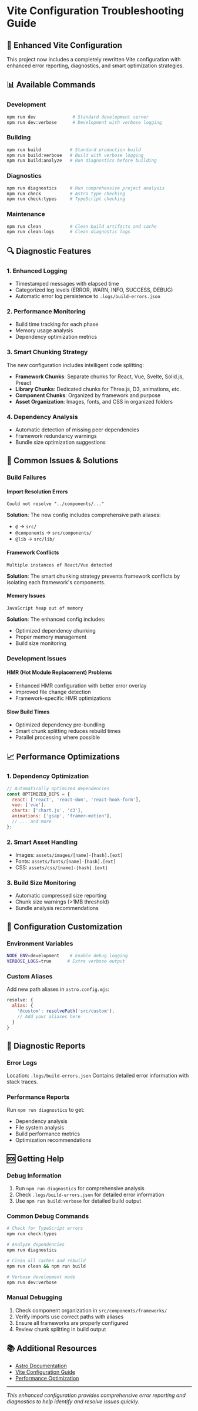 # Vite Configuration Troubleshooting Guide

## 🔧 Enhanced Vite Configuration

This project now includes a completely rewritten Vite configuration with enhanced error reporting, diagnostics, and smart optimization strategies.

## 📊 Available Commands

### Development
```bash
npm run dev              # Standard development server
npm run dev:verbose      # Development with verbose logging
```

### Building
```bash
npm run build           # Standard production build
npm run build:verbose   # Build with verbose logging
npm run build:analyze   # Run diagnostics before building
```

### Diagnostics
```bash
npm run diagnostics     # Run comprehensive project analysis
npm run check           # Astro type checking
npm run check:types     # TypeScript checking
```

### Maintenance
```bash
npm run clean           # Clean build artifacts and cache
npm run clean:logs      # Clean diagnostic logs
```

## 🔍 Diagnostic Features

### 1. Enhanced Logging
- Timestamped messages with elapsed time
- Categorized log levels (ERROR, WARN, INFO, SUCCESS, DEBUG)
- Automatic error log persistence to `.logs/build-errors.json`

### 2. Performance Monitoring
- Build time tracking for each phase
- Memory usage analysis
- Dependency optimization metrics

### 3. Smart Chunking Strategy
The new configuration includes intelligent code splitting:

- **Framework Chunks**: Separate chunks for React, Vue, Svelte, Solid.js, Preact
- **Library Chunks**: Dedicated chunks for Three.js, D3, animations, etc.
- **Component Chunks**: Organized by framework and purpose
- **Asset Organization**: Images, fonts, and CSS in organized folders

### 4. Dependency Analysis
- Automatic detection of missing peer dependencies
- Framework redundancy warnings
- Bundle size optimization suggestions

## 🚨 Common Issues & Solutions

### Build Failures

#### Import Resolution Errors
```
Could not resolve "../components/..."
```
**Solution**: The new config includes comprehensive path aliases:
- `@` → `src/`
- `@components` → `src/components/`
- `@lib` → `src/lib/`

#### Framework Conflicts
```
Multiple instances of React/Vue detected
```
**Solution**: The smart chunking strategy prevents framework conflicts by isolating each framework's components.

#### Memory Issues
```
JavaScript heap out of memory
```
**Solution**: The enhanced config includes:
- Optimized dependency chunking
- Proper memory management
- Build size monitoring

### Development Issues

#### HMR (Hot Module Replacement) Problems
- Enhanced HMR configuration with better error overlay
- Improved file change detection
- Framework-specific HMR optimizations

#### Slow Build Times
- Optimized dependency pre-bundling
- Smart chunk splitting reduces rebuild times
- Parallel processing where possible

## 📈 Performance Optimizations

### 1. Dependency Optimization
```javascript
// Automatically optimized dependencies
const OPTIMIZED_DEPS = {
  react: ['react', 'react-dom', 'react-hook-form'],
  vue: ['vue'],
  charts: ['chart.js', 'd3'],
  animations: ['gsap', 'framer-motion'],
  // ... and more
};
```

### 2. Smart Asset Handling
- Images: `assets/images/[name]-[hash].[ext]`
- Fonts: `assets/fonts/[name]-[hash].[ext]`
- CSS: `assets/css/[name]-[hash].[ext]`

### 3. Build Size Monitoring
- Automatic compressed size reporting
- Chunk size warnings (>1MB threshold)
- Bundle analysis recommendations

## 🔧 Configuration Customization

### Environment Variables
```bash
NODE_ENV=development    # Enable debug logging
VERBOSE_LOGS=true      # Extra verbose output
```

### Custom Aliases
Add new path aliases in `astro.config.mjs`:
```javascript
resolve: {
  alias: {
    '@custom': resolvePath('src/custom'),
    // Add your aliases here
  }
}
```

## 📝 Diagnostic Reports

### Error Logs
Location: `.logs/build-errors.json`
Contains detailed error information with stack traces.

### Performance Reports
Run `npm run diagnostics` to get:
- Dependency analysis
- File system analysis
- Build performance metrics
- Optimization recommendations

## 🆘 Getting Help

### Debug Information
1. Run `npm run diagnostics` for comprehensive analysis
2. Check `.logs/build-errors.json` for detailed error information
3. Use `npm run build:verbose` for detailed build output

### Common Debug Commands
```bash
# Check for TypeScript errors
npm run check:types

# Analyze dependencies
npm run diagnostics

# Clean all caches and rebuild
npm run clean && npm run build

# Verbose development mode
npm run dev:verbose
```

### Manual Debugging
1. Check component organization in `src/components/frameworks/`
2. Verify imports use correct paths with aliases
3. Ensure all frameworks are properly configured
4. Review chunk splitting in build output

## 📚 Additional Resources

- [Astro Documentation](https://docs.astro.build/)
- [Vite Configuration Guide](https://vitejs.dev/config/)
- [Performance Optimization](https://docs.astro.build/en/guides/performance/)

---

*This enhanced configuration provides comprehensive error reporting and diagnostics to help identify and resolve issues quickly.*
